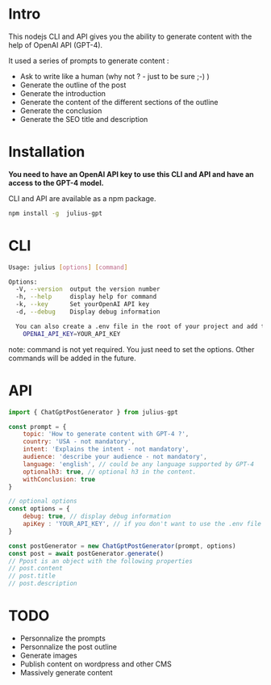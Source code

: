 # Intro 
This nodejs CLI and API gives you the ability to generate content with the help of OpenAI API (GPT-4). 

It used a series of prompts to generate content : 
- Ask to write like a human (why not ? - just to be sure ;-) )
- Generate the outline of the post
- Generate the introduction
- Generate the content of the different sections of the outline
- Generate the conclusion
- Generate the SEO title and description

# Installation

**You need to have an OpenAI API key to use this CLI and API and have an access to the GPT-4 model.**

CLI and API are available as a npm package.


```bash
npm install -g  julius-gpt
```
# CLI

```bash
Usage: julius [options] [command]

Options:
  -V, --version  output the version number
  -h, --help     display help for command
  -k, --key      Set yourOpenAI API key
  -d, --debug    Display debug information

  You can also create a .env file in the root of your project and add the following line:
    OPENAI_API_KEY=YOUR_API_KEY
```
note: command is not yet required. You just need to set the options. Other commands will be added in the future.

# API

```js
import { ChatGptPostGenerator } from julius-gpt

const prompt = {
    topic: 'How to generate content with GPT-4 ?',
    country: 'USA - not mandatory',
    intent: 'Explains the intent - not mandatory',
    audience: 'describe your audience - not mandatory',
    language: 'english', // could be any language supported by GPT-4
    optionalh3: true, // optional h3 in the content. 
    withConclusion: true
}

// optional options
const options = {
    debug: true, // display debug information
    apiKey : 'YOUR_API_KEY', // if you don't want to use the .env file
}

const postGenerator = new ChatGptPostGenerator(prompt, options)
const post = await postGenerator.generate()
// Ppost is an object with the following properties
// post.content
// post.title
// post.description

```

# TODO
- Personnalize the prompts
- Personnalize the post outline
- Generate images 
- Publish content on wordpress and other CMS
- Massively generate content